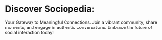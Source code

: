 ﻿# Discover Sociopedia: 
Your Gateway to Meaningful Connections. Join a vibrant community, share moments, and engage in authentic conversations. Embrace the future of social interaction today!
